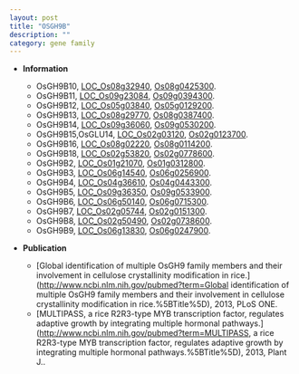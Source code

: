 ```yaml
---
layout: post
title: "OSGH9B"
description: ""
category: gene family
---
```


* **Information**  
    + OsGH9B10, [LOC_Os08g32940](http://rice.uga.edu/cgi-bin/ORF_infopage.cgi?orf=LOC_Os08g32940), [Os08g0425300](https://rapdb.dna.affrc.go.jp/locus/?name=Os08g0425300).
    + OsGH9B11, [LOC_Os09g23084](http://rice.uga.edu/cgi-bin/ORF_infopage.cgi?orf=LOC_Os09g23084), [Os09g0394300](https://rapdb.dna.affrc.go.jp/locus/?name=Os09g0394300).
    + OsGH9B12, [LOC_Os05g03840](http://rice.uga.edu/cgi-bin/ORF_infopage.cgi?orf=LOC_Os05g03840), [Os05g0129200](https://rapdb.dna.affrc.go.jp/locus/?name=Os05g0129200).
    + OsGH9B13, [LOC_Os08g29770](http://rice.uga.edu/cgi-bin/ORF_infopage.cgi?orf=LOC_Os08g29770), [Os08g0387400](https://rapdb.dna.affrc.go.jp/locus/?name=Os08g0387400).
    + OsGH9B14, [LOC_Os09g36060](http://rice.uga.edu/cgi-bin/ORF_infopage.cgi?orf=LOC_Os09g36060), [Os09g0530200](https://rapdb.dna.affrc.go.jp/locus/?name=Os09g0530200).
    + OsGH9B15,OsGLU14, [LOC_Os02g03120](http://rice.uga.edu/cgi-bin/ORF_infopage.cgi?orf=LOC_Os02g03120), [Os02g0123700](https://rapdb.dna.affrc.go.jp/locus/?name=Os02g0123700).
    + OsGH9B16, [LOC_Os08g02220](http://rice.uga.edu/cgi-bin/ORF_infopage.cgi?orf=LOC_Os08g02220), [Os08g0114200](https://rapdb.dna.affrc.go.jp/locus/?name=Os08g0114200).
    + OsGH9B18, [LOC_Os02g53820](http://rice.uga.edu/cgi-bin/ORF_infopage.cgi?orf=LOC_Os02g53820), [Os02g0778600](https://rapdb.dna.affrc.go.jp/locus/?name=Os02g0778600).
    + OsGH9B2, [LOC_Os01g21070](http://rice.uga.edu/cgi-bin/ORF_infopage.cgi?orf=LOC_Os01g21070), [Os01g0312800](https://rapdb.dna.affrc.go.jp/locus/?name=Os01g0312800).
    + OsGH9B3, [LOC_Os06g14540](http://rice.uga.edu/cgi-bin/ORF_infopage.cgi?orf=LOC_Os06g14540), [Os06g0256900](https://rapdb.dna.affrc.go.jp/locus/?name=Os06g0256900).
    + OsGH9B4, [LOC_Os04g36610](http://rice.uga.edu/cgi-bin/ORF_infopage.cgi?orf=LOC_Os04g36610), [Os04g0443300](https://rapdb.dna.affrc.go.jp/locus/?name=Os04g0443300).
    + OsGH9B5, [LOC_Os09g36350](http://rice.uga.edu/cgi-bin/ORF_infopage.cgi?orf=LOC_Os09g36350), [Os09g0533900](https://rapdb.dna.affrc.go.jp/locus/?name=Os09g0533900).
    + OsGH9B6, [LOC_Os06g50140](http://rice.uga.edu/cgi-bin/ORF_infopage.cgi?orf=LOC_Os06g50140), [Os06g0715300](https://rapdb.dna.affrc.go.jp/locus/?name=Os06g0715300).
    + OsGH9B7, [LOC_Os02g05744](http://rice.uga.edu/cgi-bin/ORF_infopage.cgi?orf=LOC_Os02g05744), [Os02g0151300](https://rapdb.dna.affrc.go.jp/locus/?name=Os02g0151300).
    + OsGH9B8, [LOC_Os02g50490](http://rice.uga.edu/cgi-bin/ORF_infopage.cgi?orf=LOC_Os02g50490), [Os02g0738600](https://rapdb.dna.affrc.go.jp/locus/?name=Os02g0738600).
    + OsGH9B9, [LOC_Os06g13830](http://rice.uga.edu/cgi-bin/ORF_infopage.cgi?orf=LOC_Os06g13830), [Os06g0247900](https://rapdb.dna.affrc.go.jp/locus/?name=Os06g0247900).

* **Publication**  
    + [Global identification of multiple OsGH9 family members and their involvement in cellulose crystallinity modification in rice.](http://www.ncbi.nlm.nih.gov/pubmed?term=Global identification of multiple OsGH9 family members and their involvement in cellulose crystallinity modification in rice.%5BTitle%5D), 2013, PLoS ONE.
    + [MULTIPASS, a rice R2R3-type MYB transcription factor, regulates adaptive growth by integrating multiple hormonal pathways.](http://www.ncbi.nlm.nih.gov/pubmed?term=MULTIPASS, a rice R2R3-type MYB transcription factor, regulates adaptive growth by integrating multiple hormonal pathways.%5BTitle%5D), 2013, Plant J..


